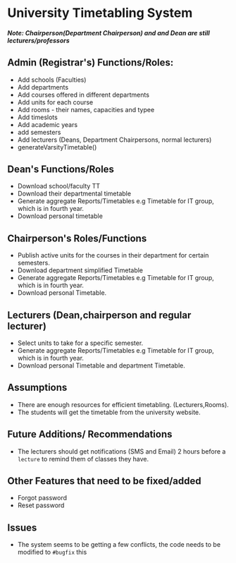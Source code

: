 # University Timetabling System

##### Note: Chairperson(Department Chairperson) and and Dean are still lecturers/professors

## Admin (Registrar's) Functions/Roles:

- Add schools (Faculties)
- Add departments
- Add courses offered in different departments
- Add units for each course
- Add rooms - their names, capacities and typee
- Add timeslots
- Add academic years
- add semesters
- Add lecturers (Deans, Department Chairpersons, normal lecturers)
- generateVarsityTimetable()

## Dean's Functions/Roles

- Download school/faculty TT
- Download their departmental timetable
- Generate aggregate Reports/Timetables e.g Timetable for IT group, which is in fourth year.
- Download personal timetable

## Chairperson's Roles/Functions

- Publish active units for the courses in their department for certain semesters.
- Download department simplified Timetable
- Generate aggregate Reports/Timetables e.g Timetable for IT group, which is in fourth year.
- Download personal Timetable.

## Lecturers (Dean,chairperson and regular lecturer)

- Select units to take for a specific semester.
- Generate aggregate Reports/Timetables e.g Timetable for IT group, which is in fourth year.
- Download personal Timetable and department Timetable.

## Assumptions

- There are enough resources for efficient timetabling. (Lecturers,Rooms).
- The students will get the timetable from the university website.

## Future Additions/ Recommendations

- The lecturers should get notifications (SMS and Email) 2 hours before a `lecture` to remind them of classes they have.

## Other Features that need to be fixed/added

- Forgot password
- Reset password

## Issues

- The system seems to be getting a few conflicts, the code needs to be modified to `#bugfix` this
